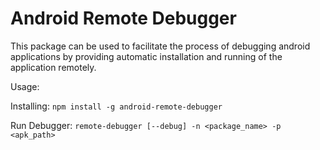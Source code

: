 # Android Remote Debugger

This package can be used to facilitate the process of debugging android applications by providing automatic installation and running of the application remotely.

Usage:

Installing:
`npm install -g android-remote-debugger`

Run Debugger:
`remote-debugger [--debug] -n <package_name> -p <apk_path>`